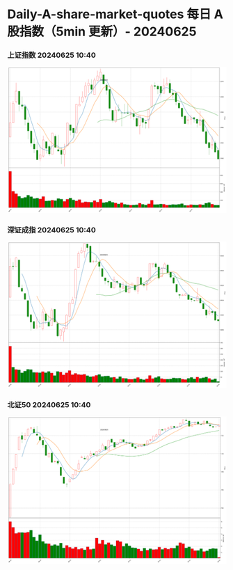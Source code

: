 
# Daily-A-share-market-quotes 每日 A 股指数（5min 更新）- 20240625

### 上证指数 20240625 10:40
![](./fig/2024/6/20240625-sh000001.png)

### 深证成指 20240625 10:40
![](./fig/2024/6/20240625-sz399001.png)

### 北证50 20240625 10:40
![](./fig/2024/6/20240625-bj899050.png)
